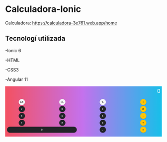 # Calculadora-Ionic
Calculadora: https://calculadora-3e761.web.app/home

## Tecnologí utilizada

-Ionic 6

-HTML

-CSS3

-Angular 11

![](c1.PNG)
